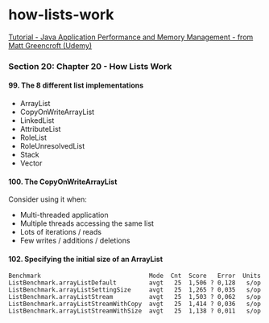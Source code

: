 # how-lists-work
[Tutorial - Java Application Performance and Memory Management - from Matt Greencroft (Udemy)](../README.md)

###  Section 20: Chapter 20 - How Lists Work

####  99. The 8 different list implementations

- ArrayList
- CopyOnWriteArrayList
- LinkedList
- AttributeList
- RoleList
- RoleUnresolvedList
- Stack
- Vector

#### 100. The CopyOnWriteArrayList

Consider using it when:
- Multi-threaded application
- Multiple threads accessing the same list
- Lots of iterations / reads
- Few writes / additions / deletions

#### 102. Specifying the initial size of an ArrayList
```
Benchmark                              Mode  Cnt  Score   Error  Units
ListBenchmark.arrayListDefault         avgt   25  1,506 ? 0,128   s/op
ListBenchmark.arrayListSettingSize     avgt   25  1,265 ? 0,035   s/op
ListBenchmark.arrayListStream          avgt   25  1,503 ? 0,062   s/op
ListBenchmark.arrayListStreamWithCopy  avgt   25  1,414 ? 0,036   s/op
ListBenchmark.arrayListStreamWithSize  avgt   25  1,138 ? 0,011   s/op
```
